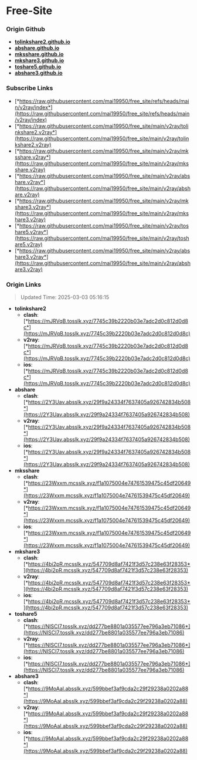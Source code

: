 # Free-Site

### Origin Github

- [**tolinkshare2.github.io**](https://github.com/tolinkshare2/tolinkshare2.github.io)
- [**abshare.github.io**](https://github.com/abshare/abshare.github.io)
- [**mksshare.github.io**](https://github.com/mksshare/mksshare.github.io)
- [**mkshare3.github.io**](https://github.com/mkshare3/mkshare3.github.io)
- [**toshare5.github.io**](https://github.com/toshare5/toshare5.github.io)
- [**abshare3.github.io**](https://github.com/abshare3/abshare3.github.io)

### Subscribe Links

- [*https://raw.githubusercontent.com/mai19950/free_site/refs/heads/main/v2ray/index*](https://raw.githubusercontent.com/mai19950/free_site/refs/heads/main/v2ray/index)
- [*https://raw.githubusercontent.com/mai19950/free_site/main/v2ray/tolinkshare2.v2ray*](https://raw.githubusercontent.com/mai19950/free_site/main/v2ray/tolinkshare2.v2ray)
- [*https://raw.githubusercontent.com/mai19950/free_site/main/v2ray/mksshare.v2ray*](https://raw.githubusercontent.com/mai19950/free_site/main/v2ray/mksshare.v2ray)
- [*https://raw.githubusercontent.com/mai19950/free_site/main/v2ray/abshare.v2ray*](https://raw.githubusercontent.com/mai19950/free_site/main/v2ray/abshare.v2ray)
- [*https://raw.githubusercontent.com/mai19950/free_site/main/v2ray/mkshare3.v2ray*](https://raw.githubusercontent.com/mai19950/free_site/main/v2ray/mkshare3.v2ray)
- [*https://raw.githubusercontent.com/mai19950/free_site/main/v2ray/toshare5.v2ray*](https://raw.githubusercontent.com/mai19950/free_site/main/v2ray/toshare5.v2ray)
- [*https://raw.githubusercontent.com/mai19950/free_site/main/v2ray/abshare3.v2ray*](https://raw.githubusercontent.com/mai19950/free_site/main/v2ray/abshare3.v2ray)

### Origin Links

> Updated Time: 2025-03-03 05:16:15

- **tolinkshare2**
  - **clash**: [*https://mJRVqB.tosslk.xyz/7745c39b2220b03e7adc2d0c812d0d8c*](https://mJRVqB.tosslk.xyz/7745c39b2220b03e7adc2d0c812d0d8c)
  - **v2ray**: [*https://mJRVqB.tosslk.xyz/7745c39b2220b03e7adc2d0c812d0d8c*](https://mJRVqB.tosslk.xyz/7745c39b2220b03e7adc2d0c812d0d8c)
  - **ios**: [*https://mJRVqB.tosslk.xyz/7745c39b2220b03e7adc2d0c812d0d8c*](https://mJRVqB.tosslk.xyz/7745c39b2220b03e7adc2d0c812d0d8c)
- **abshare**
  - **clash**: [*https://2Y3Uav.absslk.xyz/29f9a24334f7637405a926742834b508*](https://2Y3Uav.absslk.xyz/29f9a24334f7637405a926742834b508)
  - **v2ray**: [*https://2Y3Uav.absslk.xyz/29f9a24334f7637405a926742834b508*](https://2Y3Uav.absslk.xyz/29f9a24334f7637405a926742834b508)
  - **ios**: [*https://2Y3Uav.absslk.xyz/29f9a24334f7637405a926742834b508*](https://2Y3Uav.absslk.xyz/29f9a24334f7637405a926742834b508)
- **mksshare**
  - **clash**: [*https://23Wxxm.mcsslk.xyz/f1a1075004e74761539475c45df20649*](https://23Wxxm.mcsslk.xyz/f1a1075004e74761539475c45df20649)
  - **v2ray**: [*https://23Wxxm.mcsslk.xyz/f1a1075004e74761539475c45df20649*](https://23Wxxm.mcsslk.xyz/f1a1075004e74761539475c45df20649)
  - **ios**: [*https://23Wxxm.mcsslk.xyz/f1a1075004e74761539475c45df20649*](https://23Wxxm.mcsslk.xyz/f1a1075004e74761539475c45df20649)
- **mkshare3**
  - **clash**: [*https://4bi2pR.mcsslk.xyz/547709d8af7421f3d57c238e63f28353*](https://4bi2pR.mcsslk.xyz/547709d8af7421f3d57c238e63f28353)
  - **v2ray**: [*https://4bi2pR.mcsslk.xyz/547709d8af7421f3d57c238e63f28353*](https://4bi2pR.mcsslk.xyz/547709d8af7421f3d57c238e63f28353)
  - **ios**: [*https://4bi2pR.mcsslk.xyz/547709d8af7421f3d57c238e63f28353*](https://4bi2pR.mcsslk.xyz/547709d8af7421f3d57c238e63f28353)
- **toshare5**
  - **clash**: [*https://NISCI7.tosslk.xyz/dd277be8801a035577ee796a3eb71086*](https://NISCI7.tosslk.xyz/dd277be8801a035577ee796a3eb71086)
  - **v2ray**: [*https://NISCI7.tosslk.xyz/dd277be8801a035577ee796a3eb71086*](https://NISCI7.tosslk.xyz/dd277be8801a035577ee796a3eb71086)
  - **ios**: [*https://NISCI7.tosslk.xyz/dd277be8801a035577ee796a3eb71086*](https://NISCI7.tosslk.xyz/dd277be8801a035577ee796a3eb71086)
- **abshare3**
  - **clash**: [*https://9MoAal.absslk.xyz/599bbef3af9cda2c29f29238a0202a88*](https://9MoAal.absslk.xyz/599bbef3af9cda2c29f29238a0202a88)
  - **v2ray**: [*https://9MoAal.absslk.xyz/599bbef3af9cda2c29f29238a0202a88*](https://9MoAal.absslk.xyz/599bbef3af9cda2c29f29238a0202a88)
  - **ios**: [*https://9MoAal.absslk.xyz/599bbef3af9cda2c29f29238a0202a88*](https://9MoAal.absslk.xyz/599bbef3af9cda2c29f29238a0202a88)

